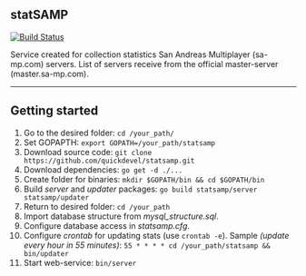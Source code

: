 ## statSAMP ##
[![Build Status](https://travis-ci.org/quickdevel/statsamp.svg)](https://travis-ci.org/quickdevel/statsamp)

Service created for collection statistics San Andreas Multiplayer (sa-mp.com) servers. List of servers receive from the official master-server (master.sa-mp.com).


----------


## Getting started ##
 1. Go to the desired folder:
  `cd /your_path/`
 2. Set GOPAPTH:
 `export GOPATH=/your_path/statsamp`
 3. Download source code:
 `git clone https://github.com/quickdevel/statsamp.git`
 4. Download dependencies: 
 `go get -d ./...`
 5. Create folder for binaries: 
 `mkdir $GOPATH/bin && cd $GOPATH/bin`
 6. Build *server* and *updater* packages: 
 `go build statsamp/server statsamp/updater`
 7. Return to desired folder: 
 `cd /your_path`
 8. Import database structure from *mysql_structure.sql*.
 9. Configure database access in *statsamp.cfg*.
 10. Configure *crontab* for updating stats (use `crontab -e`).
Sample *(update every hour in 55 minutes)*:
`55 * * * * cd /your_path/statsamp && bin/updater`
 11. Start web-service:
`bin/server`
